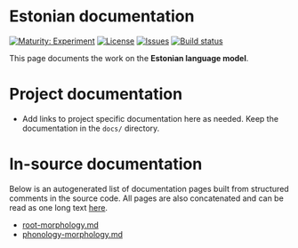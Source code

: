 # Estonian documentation

[![Maturity: Experiment](https://img.shields.io/badge/Maturity-Experiment-black.svg)](https://giellalt.github.io/MaturityClassification.html)
[![License](https://img.shields.io/github/license/giellalt/lang-est)](https://raw.githubusercontent.com/giellalt/lang-est/develop/LICENSE)
[![Issues](https://img.shields.io/github/issues/giellalt/lang-est)](https://github.com/giellalt/lang-est/issues)
[![Build status](https://github.com/giellalt/lang-est/workflows/Speller%20CI+CD/badge.svg)](https://github.com/giellalt/lang-est/actions)

This page documents the work on the **Estonian language model**. 

# Project documentation

* Add links to project specific documentation here as needed. Keep the documentation in the `docs/` directory.

# In-source documentation

Below is an autogenerated list of documentation pages built from structured comments in the source code. All pages are also concatenated and can be read as one long text [here](est.md).
* [root-morphology.md](root-morphology.md)
* [phonology-morphology.md](phonology-morphology.md)
